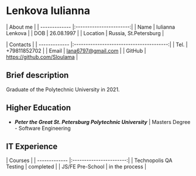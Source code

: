# Lenkova Iulianna
| About me                                |
| ------------- |:-----------------------:|
| Name          | Iulianna Lenkova        |
| DOB           | 26.08.1997              |
| Location      | Russia, St.Petersburg   |

| Contacts                                                 |
| ------------- |:----------------------------------------:|
| Tel.          | +79811852702                             |
| Email         | lana6797@gmail.com                       |
| GitHub        | https://github.com/Sloulama              |

## Brief description
Graduate of the Polytechnic University in 2021.

## Higher Education

- **_Peter the Great St. Petersburg Polytechnic University_** | Masters Degree - Software Engineering

## IT Experience

| Courses                                 |
| ------------- |:-----------------------:|
| Technopolis QA Testing       | сompleted               |
| JS/FE Pre-School             | in the process          |
